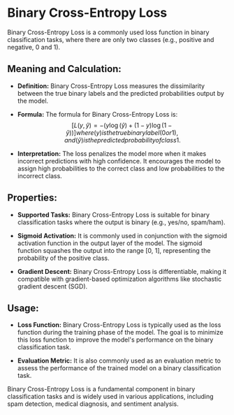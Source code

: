 # Binary Cross-Entropy Loss

Binary Cross-Entropy Loss is a commonly used loss function in binary classification tasks, where there are only two classes (e.g., positive and negative, 0 and 1).

## Meaning and Calculation:

- **Definition:** Binary Cross-Entropy Loss measures the dissimilarity between the true binary labels and the predicted probabilities output by the model.
  
- **Formula:** The formula for Binary Cross-Entropy Loss is:
 $$ [ L(y, \hat{y}) = - (y \log(\hat{y}) + (1 - y) \log(1 - \hat{y})) ] where (y) is the true binary label (0 or 1), and (\hat{y}) is the predicted probability of class 1. $$

  
- **Interpretation:** The loss penalizes the model more when it makes incorrect predictions with high confidence. It encourages the model to assign high probabilities to the correct class and low probabilities to the incorrect class.

## Properties:

- **Supported Tasks:** Binary Cross-Entropy Loss is suitable for binary classification tasks where the output is binary (e.g., yes/no, spam/ham).

- **Sigmoid Activation:** It is commonly used in conjunction with the sigmoid activation function in the output layer of the model. The sigmoid function squashes the output into the range [0, 1], representing the probability of the positive class.

- **Gradient Descent:** Binary Cross-Entropy Loss is differentiable, making it compatible with gradient-based optimization algorithms like stochastic gradient descent (SGD).

## Usage:

- **Loss Function:** Binary Cross-Entropy Loss is typically used as the loss function during the training phase of the model. The goal is to minimize this loss function to improve the model's performance on the binary classification task.

- **Evaluation Metric:** It is also commonly used as an evaluation metric to assess the performance of the trained model on a binary classification task.

Binary Cross-Entropy Loss is a fundamental component in binary classification tasks and is widely used in various applications, including spam detection, medical diagnosis, and sentiment analysis.
